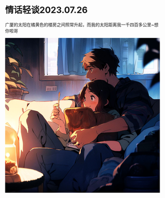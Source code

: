 <!DOCTYPE html>
<html>
<head>
    <title>我的网页</title>
</head>
<body>
    <h1>情话轻谈2023.07.26</h1>
    <p>广厦的太阳在橘黄色的楼房之间照常升起，而我的太阳距离我一千四百多公里~想你啦哥
</p>
    <img src="fangzhou_Couples_cuddling_on_the_couch_eating_ice_cream_watchi_1884e111-9107-43f6-8753-8a2e2ae80dcc.jpg" alt="我的图片">
</body>
</html>

